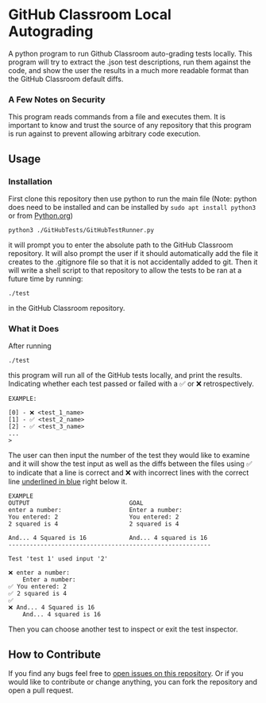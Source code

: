 # GitHub Classroom Local Autograding
A python program to run Github Classroom auto-grading tests locally. 
This program will try to extract the .json test descriptions, run them against the code, 
and show the user the results in a much more readable format than the GitHub Classroom default
diffs. 

### A Few Notes on Security
This program reads commands from a file and executes them. It is important
to know and trust the source of any repository that this program is run against to prevent allowing
arbitrary code execution.

## Usage
### Installation
First clone this repository then use python to run the main file (Note: python does need to be installed and can be installed by ```sudo apt install python3```
or from [Python.org](https://www.python.org/))
```
python3 ./GitHubTests/GitHubTestRunner.py
```
it will prompt you to enter the absolute path to the GitHub Classroom repository.
It will also prompt the user if it should automatically add the file it creates to the 
.gitignore file so that it is not accidentally added to git.
Then it will write a shell script to that repository to allow the tests to be ran
at a future time by running:
```
./test
```
in the GitHub Classroom repository.

### What it Does
After running
```
./test
```
this program will run all of the GitHub tests locally, and print the results. Indicating whether
each test passed or failed with a ✅ or ❌ retrospectively.
```
EXAMPLE:

[0] - ❌ <test_1_name>
[1] - ✅ <test_2_name>
[2] - ✅ <test_3_name>
...
>
```
The user can then input the number of the test they would like to examine and it will show the test
input as well as the diffs between the files using ✅ to indicate that a line is correct and ❌ 
with incorrect lines with the correct line [underlined in blue]() right below it.
```
EXAMPLE
OUTPUT                            GOAL
enter a number:                   Enter a number:
You entered: 2                    You entered: 2
2 squared is 4                    2 squared is 4
                                    
And... 4 Squared is 16            And... 4 squared is 16
---------------------------------------------------------

Test 'test 1' used input '2'

❌ enter a number:
    Enter a number:
✅ You entered: 2
✅ 2 squared is 4
✅
❌ And... 4 Squared is 16
    And... 4 squared is 16
```
Then you can choose another test to inspect or exit the test inspector.

## How to Contribute

If you find any bugs feel free to [open issues on this repository](https://github.com/Aetheris743/GitHub-Classroom-Local-Autograding/issues/new/choose).
Or if you would like to contribute or change anything, you can fork the repository and open a pull request.
